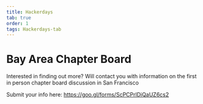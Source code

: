 ```yaml
---
title: Hackerdays
tab: true
order: 1
tags: Hackerdays-tab
---
```


# Bay Area Chapter Board

Interested in finding out more? Will contact you with information on the
first in person chapter board discussion in San Francisco

Submit your info here: <https://goo.gl/forms/ScPCPrlDiQaUZ6cs2>
